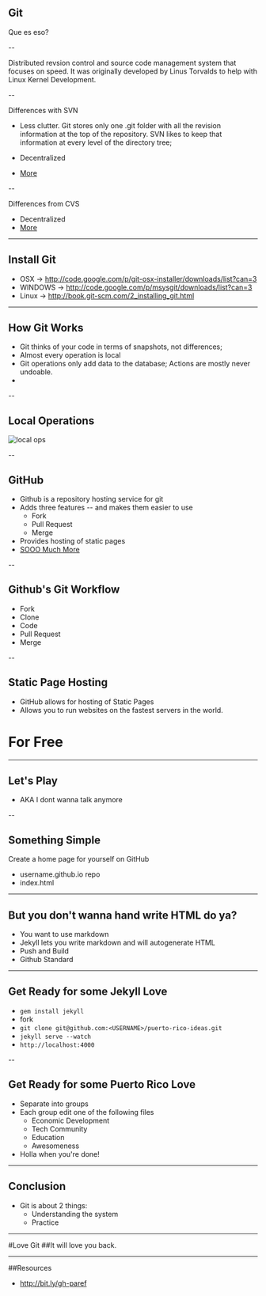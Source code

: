 
## Git

Que es eso?

--

Distributed revsion control and source code management system that focuses on speed. It was originally developed by Linus Torvalds to help with Linux Kernel Development.

--

Differences with SVN

* Less clutter.  Git stores only one .git folder with all the revision information at the top of the repository.  SVN likes to keep that information at every level of the directory tree;

* Decentralized

* [More](http://stackoverflow.com/questions/871/why-is-git-better-than-subversion)

--

Differences from CVS

* Decentralized
* [More](http://stackoverflow.com/questions/802573/difference-between-git-and-cvs)

---

## Install Git

* OSX -> http://code.google.com/p/git-osx-installer/downloads/list?can=3
* WINDOWS -> http://code.google.com/p/msysgit/downloads/list?can=3
* Linux -> http://book.git-scm.com/2_installing_git.html

---

## How Git Works
* Git thinks of your code in terms of snapshots, not differences;
* Almost every operation is local
* Git operations only add data to the database;  Actions are mostly never undoable.
*

--

## Local Operations

![local ops](http://git-scm.com/figures/18333fig0106-tn.png)


--

## GitHub
* Github is a repository hosting service for git
* Adds three features -- and makes them easier to use
  * Fork
  * Pull Request
  * Merge
* Provides hosting of static pages
* [SOOO Much More](https://github.com/blog/category/ship)

--

## Github's Git Workflow

* Fork
* Clone
* Code
* Pull Request
* Merge

--

## Static Page Hosting
* GitHub allows for hosting of Static Pages
* Allows you to run websites on the fastest servers in the world.

# For Free

---

## Let's Play
* AKA I dont wanna talk anymore

--

## Something Simple

Create a home page for yourself on GitHub
* username.github.io repo
* index.html

---

## But you don't wanna hand write HTML do ya?
* You want to use markdown
* Jekyll lets you write markdown and will autogenerate HTML
* Push and Build
* Github Standard

---

## Get Ready for some Jekyll Love
* `gem install jekyll`
* fork
* `git clone git@github.com:<USERNAME>/puerto-rico-ideas.git`
* `jekyll serve --watch`
* `http://localhost:4000`

--

## Get Ready for some Puerto Rico Love
* Separate into groups
* Each group edit one of the following files
  *  Economic Development
  *  Tech Community
  *  Education
  *  Awesomeness
* Holla when you're done!

---

## Conclusion
* Git is about 2 things:
  * Understanding the system
  * Practice

---

#Love Git
##It will love you back.

---

##Resources
* http://bit.ly/gh-paref

